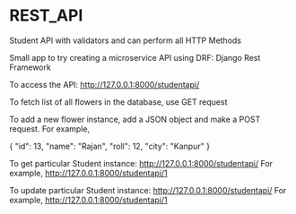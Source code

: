 # REST_API
Student API with validators and can perform all HTTP  Methods

Small app to try creating a microservice API using DRF: Django Rest Framework

To access the API: http://127.0.0.1:8000/studentapi/

To fetch list of all flowers in the database, use GET request

To add a new flower instance, add a JSON object and make a POST request. For example,

{
        "id": 13,
        "name": "Rajan",
        "roll": 12,
        "city": "Kanpur"
}

To get particular Student instance: http://127.0.0.1:8000/studentapi/<id> For example,
http://127.0.0.1:8000/studentapi/1

To update particular Student instance: http://127.0.0.1:8000/studentapi/<id> For example,
http://127.0.0.1:8000/studentapi/1

